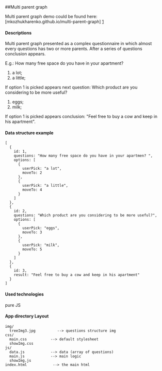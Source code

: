 ##Multi parent graph

Multi parent graph demo could be found here: [mkozhukharenko.github.io/multi-parent-graph] [1]


#### Descriptions

Multi parent graph presented as a complex questionnaire in which almost every questions has two or more parents. After a series of questions conclusion appears.

E.g.:
How many free space do you have in your apartment? 
  1) a lot;
  2) a little;

If option 1 is picked appears next question:
Which product are you considering to be more useful?
  1) eggs;
  2) milk;

If option 1 is picked appears conclusion:
"Feel free to buy a cow and keep in his apartment".

#### Data structure example

```
[
  { 
    id: 1,
    questions: "How many free space do you have in your apartmen? ",
    options: [
      {
        userPick: "a lot",
        moveTo: 2
      },
      {
        userPick: "a little",
        moveTo: 4
      }
    ] 
  },
  { 
    id: 2,
    questions: "Which product are you considering to be more useful?",
    options: [
      {
        userPick: "eggs",
        moveTo: 3
      },
      {
        userPick: "milk",
        moveTo: 5
      }
    ] 
  },
  { 
    id: 3,
    result: "Feel free to buy a cow and keep in his apartment"
  }
]
```

#### Used technologies
pure JS

#### App directory Layout
```                  
img/          
  treeImg3.jpg          --> questions structure img
css/                 
  main.css           --> default stylesheet
  showImg.css           
js/            
  data.js            --> data (array of questions)
  main.js            --> main logic
  showImg.js         
index.html            --> the main html 
```

 [1]: http://mkozhukharenko.github.io/multi-parent-graph/
 [2]: http://www.theguardian.com/uk
 [3]: http://open-platform.theguardian.com/
